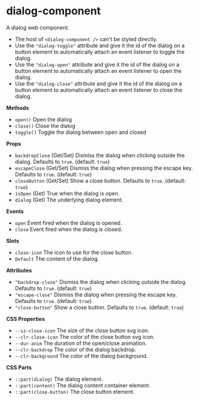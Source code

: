 # dialog-component

A dialog web component.

- The host of `<dialog-component />` can't be styled directly.
- Use the `"dialog-toggle"` attribute and give it the id of the dialog on a button element to automatically attach an event
  listener to toggle the dialog.
- Use the `"dialog-open"` attribute and give it the id of the dialog on a button element to automatically attach an event
  listener to open the dialog.
- Use the `"dialog-close"` attribute and give it the id of the dialog on a button element to automatically attach an event
  listener to close the dialog.

**Methods**

- `open()` Open the dialog
- `close()` Close the dialog
- `toggle()` Toggle the dialog between open and closed

**Props**

- `backdropClose` (Get/Set) Dismiss the dialog when clicking outside the dialog. Defaults to `true`. (default: `true`)
- `escapeClose` (Get/Set) Dismiss the dialog when pressing the escape key. Defaults to `true`. (default: `true`)
- `closeButton` (Get/Set) Show a close button. Defaults to `true`. (default: `true`)
- `isOpen` (Get) True when the dialog is open.
- `dialog` (Get) The underlying dialog element.

**Events**

- `open` Event fired when the dialog is opened.
- `close` Event fired when the dialog is closed.

**Slots**

- `close-icon` The icon to use for the close button.
- `Default` The content of the dialog.

**Attributes**

- `"backdrop-close"` Dismiss the dialog when clicking outside the dialog. Defaults to `true`. (default: `true`)
- `"escape-close"` Dismiss the dialog when pressing the escape key. Defaults to `true`. (default: `true`)
- `"close-button"` Show a close button. Defaults to `true`. (default: `true`)

**CSS Properties**

- `--sz-close-icon` The size of the close button svg icon.
- `--clr-close-icon` The color of the close button svg icon.
- `--dur-anim` The duration of the open/close animation.
- `--clr-backdrop` The color of the dialog backdrop.
- `--clr-background` The color of the dialog background.

**CSS Parts**

- `::part(dialog)` The dialog element.
- `::part(content)` The dialog content container element.
- `::part(close-button)` The close button element.
